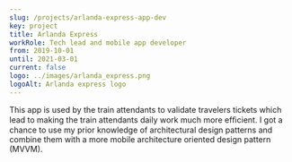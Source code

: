 ```yaml
---
slug: /projects/arlanda-express-app-dev
key: project
title: Arlanda Express
workRole: Tech lead and mobile app developer
from: 2019-10-01
until: 2021-03-01
current: false
logo: ../images/arlanda_express.png
logoAlt: Arlanda express logo
---
```

This app is used by the train attendants to validate travelers tickets which
lead to making the train attendants daily work much more efﬁcient. I got a
chance to use my prior knowledge of architectural design patterns and combine
them with a more mobile architecture oriented design pattern (MVVM).
